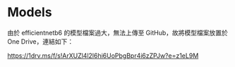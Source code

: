 # Models

由於 efficientnetb6 的模型檔案過大，無法上傳至 GitHub，故將模型檔案放置於 One Drive，連結如下：

https://1drv.ms/f/s!ArXUZl4l2l6hi6UoPbgBpr4i6zZPJw?e=z1eL9M